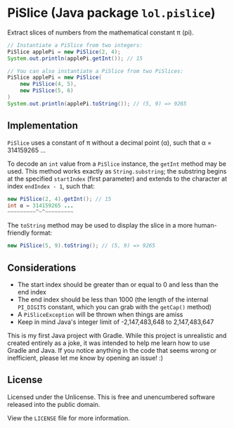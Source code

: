 # PiSlice (Java package `lol.pislice`)

Extract slices of numbers from the mathematical constant π (pi).

```java
// Instantiate a PiSlice from two integers:
PiSlice applePi = new PiSlice(2, 4);
System.out.println(applePi.getInt()); // 15

// You can also instantiate a PiSlice from two PiSlices:
PiSlice applePi = new PiSlice(
    new PiSlice(4, 5),
    new PiSlice(5, 6)
)
System.out.println(applePi.toString()); // (5, 9) => 9265
```

## Implementation

`PiSlice` uses a constant of π without a decimal point (α), such that α = 314159265 ...

To decode an `int` value from a `PiSlice` instance, the `getInt` method may be used. This method works exactly as `String.substring`; the substring begins at the specified `startIndex` (first parameter) and extends to the character at index `endIndex - 1`, such that:

```java
new PiSlice(2, 4).getInt(); // 15
int α = 314159265 ...
~~~~~~~~~^~^~~~~~~~~~
```

The `toString` method may be used to display the slice in a more human-friendly format:
```java
new PiSlice(5, 9).toString(); // (5, 9) => 9265
```

## Considerations

* The start index should be greater than or equal to 0 and less than the end index
* The end index should be less than 1000 (the length of the internal `PI_DIGITS` constant, which you can grab with the `getCap()` method)
* A `PiSliceException` will be thrown when things are amiss
* Keep in mind Java's integer limit of -2,147,483,648 to 2,147,483,647

This is my first Java project with Gradle. While this project is unrealistic and created entirely as a joke, it was intended to help me learn how to use Gradle and Java. If you notice anything in the code that seems wrong or inefficient, please let me know by opening an issue! :)

## License

Licensed under the Unlicense. This is free and unencumbered software released into the public domain.

View the `LICENSE` file for more information.
